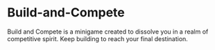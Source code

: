 # Build-and-Compete
Build and Compete is a minigame created to dissolve you in a realm of competitive spirit. Keep building to reach your final destination.
